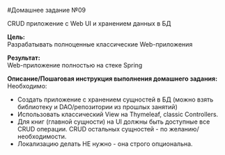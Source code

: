 #Домашнее задание №09

CRUD приложение с Web UI и хранением данных в БД

**Цель:**\
Разрабатывать полноценные классические Web-приложения

**Результат:**\
Web-приложение полностью на стеке Spring

**Описание/Пошаговая инструкция выполнения домашнего задания:**\
Необходимо:
- Создать приложение с хранением сущностей в БД (можно взять библиотеку и DAO/репозитории из прошлых занятий)
- Использовать классический View на Thymeleaf, classic Controllers.
- Для книг (главной сущности) на UI должны быть доступные все CRUD операции. CRUD остальных сущностей - по желанию/необходимости.
- Локализацию делать НЕ нужно - она строго опциональна.